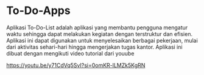 # To-Do-Apps
Aplikasi To-Do-List adalah aplikasi yang membantu pengguna mengatur waktu sehingga dapat melakukan kegiatan dengan terstruktur dan efisien. Aplikasi ini dapat digunakan untuk menyelesaikan berbagai pekerjaan, mulai dari aktivitas sehari-hari hingga mengerjakan tugas kantor. Aplikasi ini dibuat dengan mengikuti video tutorial dari youube

https://youtu.be/y71CdVq5SvI?si=0omKR-lLMZk5KgRN
